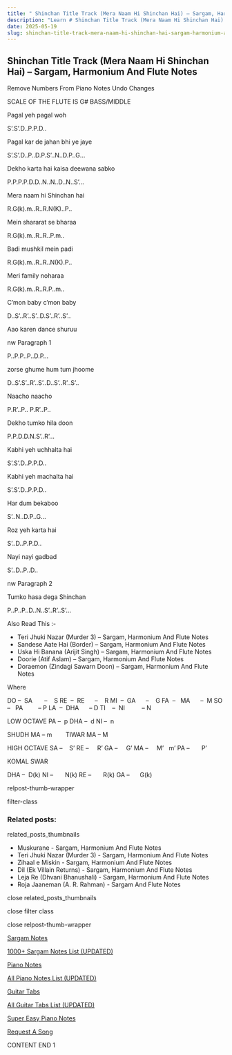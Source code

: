 ```yaml
---
title: " Shinchan Title Track (Mera Naam Hi Shinchan Hai) – Sargam, Harmonium And Flute Notes"
description: "Learn # Shinchan Title Track (Mera Naam Hi Shinchan Hai) notes, sargam, harmonium notations and flute notes. Easy step-by-step tutorial for beginners."
date: 2025-05-19
slug: shinchan-title-track-mera-naam-hi-shinchan-hai-sargam-harmonium-and-flute-notes
---
```


## Shinchan Title Track (Mera Naam Hi Shinchan Hai) – Sargam, Harmonium And Flute Notes

Remove Numbers From Piano Notes
Undo Changes

SCALE OF THE FLUTE IS G# BASS/MIDDLE

Pagal yeh pagal woh

S’.S’.D..P.P.D..

Pagal kar de jahan bhi ye jaye

S’.S’.D..P..D.P.S’..N..D.P..G…

Dekho karta hai kaisa deewana sabko

P.P.P.P.D.D..N..N..D..N..S’…

Mera naam hi Shinchan hai

R.G(k).m..R..R.N(K)..P..

Mein shararat se bharaa

R.G(k).m..R..R..P.m..

Badi mushkil mein padi

R.G(k).m..R..R..N(K).P..

Meri family noharaa

R.G(k).m..R..R.P..m..

C’mon baby c’mon baby

D..S’..R’..S’..D.S’..R’..S’..

Aao karen dance shuruu

nw Paragraph 1

P..P.P..P..D.P…

zorse ghume hum tum jhoome

D..S’.S’..R’..S’..D..S’..R’..S’..

Naacho naacho

P.R’..P.. P.R’..P..

Dekho tumko hila doon

P.P.D.D.N.S’..R’…

Kabhi yeh uchhalta hai

S’.S’.D..P.P.D..

Kabhi yeh machalta hai

S’.S’.D..P.P.D..

Har dum bekaboo

S’..N..D.P..G…

Roz yeh karta hai

S’..D..P.P.D..

Nayi nayi gadbad

S’..D..P..D..

nw Paragraph 2

Tumko hasa dega Shinchan

P..P..P..D..N..S’..R’..S’…

Also Read This :-

- Teri Jhuki Nazar (Murder 3) – Sargam, Harmonium And Flute Notes
- Sandese Aate Hai (Border) – Sargam, Harmonium And Flute Notes
- Uska Hi Banana (Arijit Singh) – Sargam, Harmonium And Flute Notes
- Doorie (Atif Aslam) – Sargam, Harmonium And Flute Notes
- Doraemon (Zindagi Sawarn Doon) – Sargam, Harmonium And Flute Notes

Where

DO –  SA       –    S
RE  –  RE      –    R
MI  –  GA      –    G
FA  –   MA      –  M
SO  –   PA         – P
LA  –  DHA      – D
TI    –  NI          – N

LOW OCTAVE
PA –  p
DHA –  d
NI –  n

SHUDH MA – m        TIWAR MA – M

HIGH OCTAVE
SA –    S’
RE –     R’
GA –     G’
MA –     M’   m’
PA –       P’

KOMAL SWAR

DHA –  D(k)
NI –       N(k)
RE –       R(k)
GA –      G(k)

relpost-thumb-wrapper

filter-class

### Related posts:

related_posts_thumbnails

- Muskurane - Sargam, Harmonium And Flute Notes
- Teri Jhuki Nazar (Murder 3) - Sargam, Harmonium And Flute Notes
- Zihaal e Miskin - Sargam, Harmonium And Flute Notes
- Dil (Ek Villain Returns) - Sargam, Harmonium And Flute Notes
- Leja Re (Dhvani Bhanushali) - Sargam, Harmonium And Flute Notes
- Roja Jaaneman (A. R. Rahman) - Sargam And Flute Notes

close related_posts_thumbnails

close filter class

close relpost-thumb-wrapper

[Sargam Notes](/sargam-notes.html)

[1000+ Sargam Notes List (UPDATED)](/all-songs-list-sargam-notes.html)

[Piano Notes](/piano-notes.html)

[All Piano Notes List (UPDATED)](/all-songs-list-piano-notes.html)

[Guitar Tabs](/guitar-tabs.html)

[All Guitar Tabs List (UPDATED)](/all-songs-list-guitar-tabs.html)

[Super Easy Piano Notes](https://studywall.in/)

[Request A Song](/request-a-song.html)

CONTENT END 1
